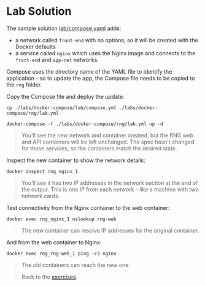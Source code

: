 # Lab Solution

The sample solution [lab/compose.yaml](./lab/compose.yml) adds:

- a network called `front-end` with no options, so it will be created with the Docker defaults
- a service called `nginx` which uses the Nginx image and connects to the `front-end` and `app-net` networks.

Compose uses the directory name of the YAML file to identify the application - so to update the app, the Compose file needs to be copied to the `rng` folder.

Copy the Compose file and deploy the update:

```
cp ./labs/docker-compose/lab/compose.yml ./labs/docker-compose/rng/lab.yml

docker-compose -f ./labs/docker-compose/rng/lab.yml up -d
```

> You'll see the new network and container created, but the RNG web and API containers will be left unchanged. The spec hasn't changed for those services, so the containers match the desired state.

Inspect the new container to show the network details:

```
docker inspect rng_nginx_1
```

> You'll see it has two IP addresses in the network section at the end of the output. This is one IP from each network - like a machine with two network cards.

Test connectivity from the Nginx container to the web container:

```
docker exec rng_nginx_1 nslookup rng-web
```

> The new container can resolve IP addresses for the original container.


And from the web container to Nginx:

```
docker exec rng_rng-web_1 ping -c3 nginx
```

> The old containers can reach the new one.

> Back to the [exercises](README.md).